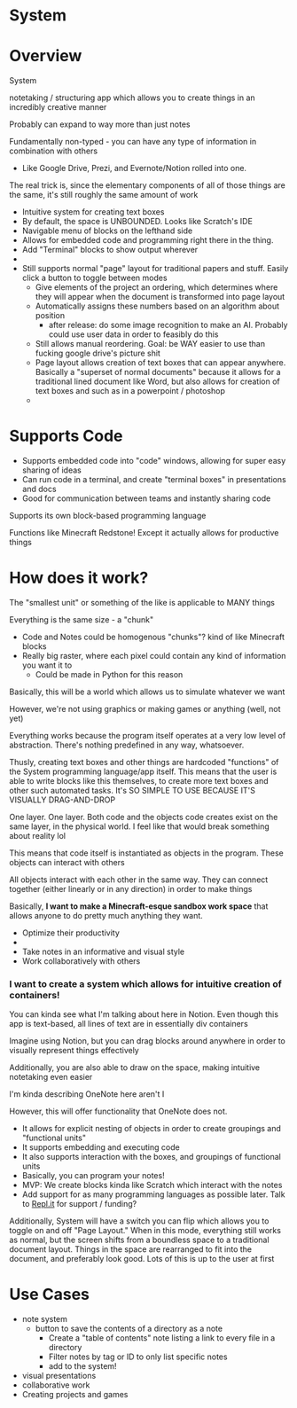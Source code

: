 # System

# Overview

System

notetaking / structuring app which allows you to create things in an incredibly creative manner

Probably can expand to way more than just notes

Fundamentally non-typed - you can have any type of information in combination with others

- Like Google Drive, Prezi, and Evernote/Notion rolled into one.

The real trick is, since the elementary components of all of those things are the same, it's still roughly the same amount of work

- Intuitive system for creating text boxes
- By default, the space is UNBOUNDED. Looks like Scratch's IDE
- Navigable menu of blocks on the lefthand side
- Allows for embedded code and programming right there in the thing.
- Add "Terminal" blocks to show output wherever
- 
- Still supports normal "page" layout for traditional papers and stuff. Easily click a button to toggle between modes
    - Give elements of the project an ordering, which determines where they will appear when the document is transformed into page layout
    - Automatically assigns these numbers based on an algorithm about position
        - after release: do some image recognition to make an AI. Probably could use user data in order to feasibly do this
    - Still allows manual reordering. Goal: be WAY easier to use than fucking google drive's picture shit
    - Page layout allows creation of text boxes that can appear anywhere. Basically a "superset of normal documents" because it allows for a traditional lined document like Word, but also allows for creation of text boxes and such as in a powerpoint / photoshop
    - 

# Supports Code

- Supports embedded code into "code" windows, allowing for super easy sharing of ideas
- Can run code in a terminal, and create "terminal boxes" in presentations and docs
- Good for communication between teams and instantly sharing code

Supports its own block-based programming language

Functions like Minecraft Redstone! Except it actually allows for productive things

# How does it work?

The "smallest unit" or something of the like is applicable to MANY things

Everything is the same size - a "chunk"

- Code and Notes could be homogenous "chunks"? kind of like Minecraft blocks
- Really big raster, where each pixel could contain any kind of information you want it to
    - Could be made in Python for this reason

Basically, this will be a world which allows us to simulate whatever we want

However, we're not using graphics or making games or anything (well, not yet)

Everything works because the program itself operates at a very low level of abstraction. There's nothing predefined in any way, whatsoever.

Thusly, creating text boxes and other things are hardcoded "functions" of the System programming language/app itself. This means that the user is able to write blocks like this themselves, to create more text boxes and other such automated tasks. It's SO SIMPLE TO USE BECAUSE IT'S VISUALLY DRAG-AND-DROP

One layer. One layer. Both code and the objects code creates exist on the same layer, in the physical world. I feel like that would break something about reality lol

This means that code itself is instantiated as objects in the program. These objects can interact with others

All objects interact with each other in the same way. They can connect together (either linearly or in any direction) in order to make things

Basically, **I want to make a Minecraft-esque sandbox work space** that allows anyone to do pretty much anything they want.

- Optimize their productivity
- 
- Take notes in an informative and visual style
- Work collaboratively with others

### I want to create a system which allows for intuitive creation of containers!

You can kinda see what I'm talking about here in Notion. Even though this app is text-based, all lines of text are in essentially div containers

Imagine using Notion, but you can drag blocks around anywhere in order to visually represent things effectively

Additionally, you are also able to draw on the space, making intuitive notetaking even easier

I'm kinda describing OneNote here aren't I

However, this will offer functionality that OneNote does not. 

- It allows for explicit nesting of objects in order to create groupings and "functional units"
- It supports embedding and executing code
- It also supports interaction with the boxes, and groupings of functional units
- Basically, you can program your notes!
- MVP: We create blocks kinda like Scratch which interact with the notes
- Add support for as many programming languages as possible later. Talk to [Repl.it](http://repl.it) for support / funding?

Additionally, System will have a switch you can flip which allows you to toggle on and off "Page Layout." When in this mode, everything still works as normal, but the screen shifts from a boundless space to a traditional document layout. Things in the space are rearranged to fit into the document, and preferably look good. Lots of this is up to the user at first

# Use Cases

- note system
    - button to save the contents of a directory as a note
        - Create a "table of contents" note listing a link to every file in a directory
        - Filter notes by tag or ID to only list specific notes
        - add to the system!
- visual presentations
- collaborative work
- Creating projects and games